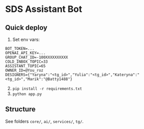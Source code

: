 
# SDS Assistant Bot

## Quick deploy

1. Set env vars:
```
BOT_TOKEN=...
OPENAI_API_KEY=...
GROUP_CHAT_ID=-100XXXXXXXXXX
COLD_INBOX_TOPIC=33
ASSISTANT_TOPIC=65
OWNER_ID=@You_roz
DESIGNERS={"Yaryna":"<tg_id>","Yulia":"<tg_id>","Kateryna":"<tg_id>","Marik":"@Batty1488"}
```
2. `pip install -r requirements.txt`
3. `python app.py`

## Structure
See folders `core/`, `ai/`, `services/`, `tg/`.
